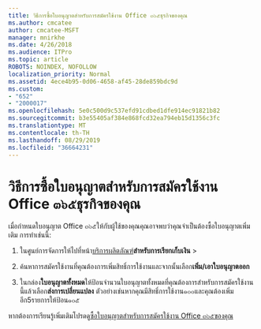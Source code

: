 ```yaml
---
title: วิธีการซื้อใบอนุญาตสำหรับการสมัครใช้งาน Office ๓๖๕ธุรกิจของคุณ
ms.author: cmcatee
author: cmcatee-MSFT
manager: mnirkhe
ms.date: 4/26/2018
ms.audience: ITPro
ms.topic: article
ROBOTS: NOINDEX, NOFOLLOW
localization_priority: Normal
ms.assetid: 4ece4b95-0d06-4658-af45-28de859bdc9d
ms.custom:
- "652"
- "2000017"
ms.openlocfilehash: 5e0c500d9c537efd91cdbed1dfe914ec91821b82
ms.sourcegitcommit: b3e55405af384e868fcd32ea794eb15d1356c3fc
ms.translationtype: MT
ms.contentlocale: th-TH
ms.lasthandoff: 08/29/2019
ms.locfileid: "36664231"
---
```

# <a name="how-to-buy-licenses-for-your-office-365-business-subscription"></a>วิธีการซื้อใบอนุญาตสำหรับการสมัครใช้งาน Office ๓๖๕ธุรกิจของคุณ

เมื่อกำหนดใบอนุญาต Office ๓๖๕ให้กับผู้ใช้ของคุณคุณอาจพบว่าคุณจำเป็นต้องซื้อใบอนุญาตเพิ่มเติม การทำเช่นนี้:
  
1. ในศูนย์การจัดการให้ไปที่หน้า[บริการผลิตภัณฑ์](https://go.microsoft.com/fwlink/p/?linkid=842054)**สำหรับการเรียกเก็บเงิน** \>

2. ค้นหาการสมัครใช้งานที่คุณต้องการเพิ่มสิทธิ์การใช้งานและจากนั้นเลือก**เพิ่ม/เอาใบอนุญาตออก**

3. ในกล่อง**ใบอนุญาตทั้งหมด**ให้ป้อนจำนวนใบอนุญาตทั้งหมดที่คุณต้องการสำหรับการสมัครใช้งานนี้แล้วเลือก**ส่งการเปลี่ยนแปลง** ตัวอย่างเช่นหากคุณมีสิทธิ์การใช้งาน๑๐๐และคุณต้องเพิ่มอีก5รายการให้ป้อน๑๐๕

หากต้องการเรียนรู้เพิ่มเติมโปรดดู[ซื้อใบอนุญาตสำหรับการสมัครใช้งาน Office ๓๖๕ของคุณ](https://docs.microsoft.com/office365/admin/subscriptions-and-billing/buy-licenses)